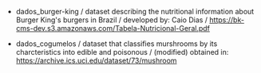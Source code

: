 - dados_burger-king / dataset describing the nutritional information about Burger King's burgers in Brazil / developed by: Caio Dias / https://bk-cms-dev.s3.amazonaws.com/Tabela-Nutricional-Geral.pdf

- dados_cogumelos / dataset that classifies murshrooms by its charcteristics into edible and poisonous / (modified) obtained in: https://archive.ics.uci.edu/dataset/73/mushroom
